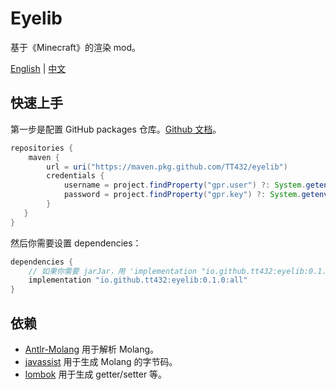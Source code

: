# Eyelib

基于《Minecraft》的渲染 mod。

[English](README.md) | [中文](README.cn.md)

## 快速上手

第一步是配置 GitHub packages 仓库。[Github 文档](https://docs.github.com/zh/packages/working-with-a-github-packages-registry/working-with-the-gradle-registry)。

```groovy
repositories {
    maven {
        url = uri("https://maven.pkg.github.com/TT432/eyelib")
        credentials {
            username = project.findProperty("gpr.user") ?: System.getenv("USERNAME")
            password = project.findProperty("gpr.key") ?: System.getenv("TOKEN")
        }
   }
}
```

然后你需要设置 dependencies：

```groovy
dependencies {
    // 如果你需要 jarJar，用 'implementation "io.github.tt432:eyelib:0.1.0:all"'
    implementation "io.github.tt432:eyelib:0.1.0:all"
}
```

## 依赖

- [Antlr-Molang](https://github.com/TT432/antlr-molang) 用于解析 Molang。
- [javassist](http://www.javassist.org/) 用于生成 Molang 的字节码。
- [lombok](https://projectlombok.org/) 用于生成 getter/setter 等。